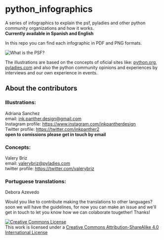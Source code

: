 # python_infographics
A series of infographics to explain the psf, pyladies and other python community organizations and how it works.  
**Currently available in Spanish and English**
  
In this repo you can find each infographic in PDF and PNG formats.  

![What is the PSF?](https://raw.githubusercontent.com/valerybriz/python_infographics/main/english/what_is_the_psf/what_is_the_psf.png)

The illustrations are based on the concepts of oficial sites like: [python.org](https://python.org), [pyladies.com](https://pyladies.com) and also the python community opinions and experiences by interviews and our own experience in events.

## About the contributors 
### Illustrations:  
Adriana Sanchez  
email: ink.panther.design@gmail.com  
Instagram profile: https://www.instagram.com/inkpantherdesign    
Twitter profile: https://twitter.com/inkpanther2  
**open to comissions please get in touch by email** 
### Concepts:
Valery Briz  
email: valerybriz@pyladies.com  
twitter profile: https://twitter.com/valerybriz  
### Portuguese translations:
Debora Azevedo
  
Would you like to contribute making the translations to other languages? soon we will have the guidelines, for now you can make an issue and we'll get in touch to let you know how we can colaborate tougether! Thanks!  
  
  
<a rel="license" href="http://creativecommons.org/licenses/by-sa/4.0/"><img alt="Creative Commons License" style="border-width:0" src="https://i.creativecommons.org/l/by-sa/4.0/88x31.png" /></a><br />This work is licensed under a <a rel="license" href="http://creativecommons.org/licenses/by-sa/4.0/">Creative Commons Attribution-ShareAlike 4.0 International License</a>  
